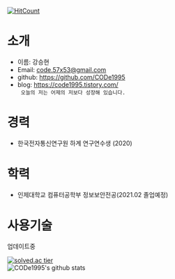[![HitCount](http://hits.dwyl.com/CODe1995/CODe1995.svg)](http://hits.dwyl.com/CODe1995/CODe1995)  

# 소개
- 이름: 강승현
- Email: code.57x53@gmail.com
- github: https://github.com/CODe1995
- blog: https://code1995.tistory.com/  
<code> 오늘의 저는 어제의 저보다 성장해 있습니다. </code>  

# 경력
- 한국전자통신연구원 하계 연구연수생 (2020)

# 학력
- 인제대학교 컴퓨터공학부 정보보안전공(2021.02 졸업예정)

# 사용기술
업데이트중

[![solved.ac tier](http://mazassumnida.wtf/api/generate_badge?boj=code1995)](https://solved.ac/code1995)  
![CODe1995's github stats](https://github-readme-stats.vercel.app/api?username=CODe1995&show_icons=true)
